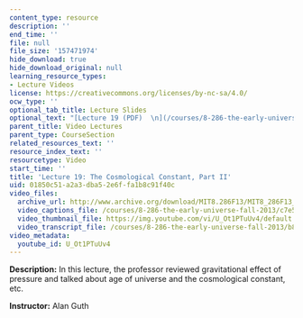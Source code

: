 ```yaml
---
content_type: resource
description: ''
end_time: ''
file: null
file_size: '157471974'
hide_download: true
hide_download_original: null
learning_resource_types:
- Lecture Videos
license: https://creativecommons.org/licenses/by-nc-sa/4.0/
ocw_type: ''
optional_tab_title: Lecture Slides
optional_text: "[Lecture 19 (PDF)  \n](/courses/8-286-the-early-universe-fall-2013/resources/mit8_286f13_lec19)"
parent_title: Video Lectures
parent_type: CourseSection
related_resources_text: ''
resource_index_text: ''
resourcetype: Video
start_time: ''
title: 'Lecture 19: The Cosmological Constant, Part II'
uid: 01850c51-a2a3-dba5-2e6f-fa1b8c91f40c
video_files:
  archive_url: http://www.archive.org/download/MIT8.286F13/MIT8_286F13_lec19_300k.mp4
  video_captions_file: /courses/8-286-the-early-universe-fall-2013/c7e5d2aa42b952fcabe52d5f0a833e06_U_Ot1PTuUv4.vtt
  video_thumbnail_file: https://img.youtube.com/vi/U_Ot1PTuUv4/default.jpg
  video_transcript_file: /courses/8-286-the-early-universe-fall-2013/b891ffb6658f5fbd1f93b3183315ac26_U_Ot1PTuUv4.pdf
video_metadata:
  youtube_id: U_Ot1PTuUv4
---
```

**Description:** In this lecture, the professor reviewed gravitational effect of pressure and talked about age of universe and the cosmological constant, etc.

**Instructor:** Alan Guth